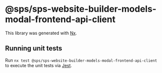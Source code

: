 # @sps/sps-website-builder-models-modal-frontend-api-client

This library was generated with [Nx](https://nx.dev).

## Running unit tests

Run `nx test @sps/sps-website-builder-models-modal-frontend-api-client` to execute the unit tests via [Jest](https://jestjs.io).
